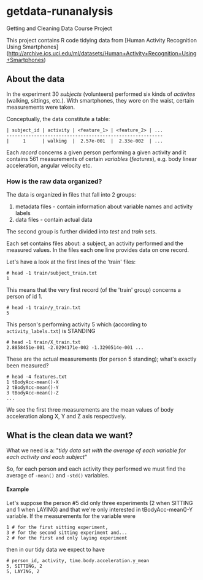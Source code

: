 # getdata-runanalysis
Getting and Cleaning Data Course Project

This project contains R code tidying data from [Human Activity Recognition Using Smartphones]
(http://archive.ics.uci.edu/ml/datasets/Human+Activity+Recognition+Using+Smartphones)

About the data
--------------

In the experiment 30 _subjects_ (volunteers) performed six kinds of _activites_
(walking, sittings, etc.). With smartphones, they wore on the waist, certain
measurements were taken.

Conceptually, the data constitute a table:

    | subject_id | activity | <feature_1> | <feature_2> | ... 
    ---------------------------------------------------------
    |     1      | walking  |  2.57e-001  |  2.33e-002  | ...

Each _record_ concerns a given person performing a given activity and
it contains 561 measurements of certain _variables_ (_features_), e.g.
body linear acceleration, angular velocity etc.

### How is the raw data organized?

The data is organized in files that fall into 2 groups:

1. metadata files - contain information about variable names and activity labels
2. data files - contain actual data

The second group is further divided into _test_ and _train_ sets.

Each set contains files about: a subject, an activity performed and the measured values.
In the files each one line provides data on one record.

Let's have a look at the first lines of the 'train' files:

    # head -1 train/subject_train.txt
    1

This means that the very first record (of the 'train' group) concerns
a person of id 1.

    # head -1 train/y_train.txt
    5

This person's performing activity 5 which (according to `activity_labels.txt`)
is STANDING

    # head -1 train/X_train.txt
    2.8858451e-001 -2.0294171e-002 -1.3290514e-001 ...

These are the actual measurements (for person 5 standing); what's exactly been
measured?

    # head -4 features.txt
    1 tBodyAcc-mean()-X
    2 tBodyAcc-mean()-Y
    3 tBodyAcc-mean()-Z
    ...

We see the first three measurements are the mean values of body acceleration along
X, Y and Z axis respectively.

## What is the clean data we want?

What we need is a:
<quote>
"_tidy data set with the average of each variable for each activity and each subject_"
</quote>

So, for each person and each activity they performed we must find the average
of `-mean()` and `-std()` variables.

#### Example
Let's suppose the person #5 did only three experiments (2 when SITTING
and 1 when LAYING) and that we're only interested in tBodyAcc-mean()-Y variable.
If the measurements for the variable were

    1 # for the first sitting experiment,
    3 # for the second sitting experiment and...
    2 # for the first and only laying experiment

then in our tidy data we expect to have

    # person_id, activity, time.body.acceleration.y_mean
    5, SITTING, 2
    5, LAYING, 2


